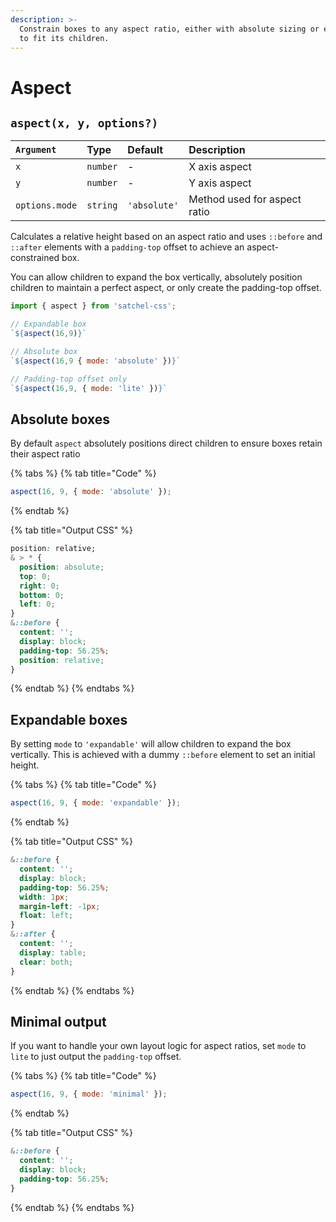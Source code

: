 ```yaml
---
description: >-
  Constrain boxes to any aspect ratio, either with absolute sizing or expandable
  to fit its children.
---
```


# Aspect

## `aspect(x, y, options?)`

| `Argument` | Type | Default | Description |
| :--- | :--- | :--- | :--- |
| `x` | `number` | - | X axis aspect |
| `y` | `number` | - | Y axis aspect |
| `options.mode` | `string` | `'absolute'` | Method used for aspect ratio |

Calculates a relative height based on an aspect ratio and uses `::before` and `::after` elements with a `padding-top` offset to achieve an aspect-constrained box.

You can allow children to expand the box vertically, absolutely position children to maintain a perfect aspect, or only create the padding-top offset.

```javascript
import { aspect } from 'satchel-css';

// Expandable box
`${aspect(16,9)}`

// Absolute box
`${aspect(16,9 { mode: 'absolute' })}`

// Padding-top offset only
`${aspect(16,9, { mode: 'lite' })}`
```

## Absolute boxes

By default `aspect` absolutely positions direct children to ensure boxes retain their aspect ratio

{% tabs %}
{% tab title="Code" %}
```javascript
aspect(16, 9, { mode: 'absolute' });
```
{% endtab %}

{% tab title="Output CSS" %}
```css
position: relative;
& > * {
  position: absolute;
  top: 0;
  right: 0;
  bottom: 0;
  left: 0;
}
&::before {
  content: '';
  display: block;
  padding-top: 56.25%;
  position: relative;
}
```
{% endtab %}
{% endtabs %}

## Expandable boxes

By setting `mode` to `'expandable'` will allow children to expand the box vertically. This is achieved with a dummy `::before` element to set an initial height.

{% tabs %}
{% tab title="Code" %}
```javascript
aspect(16, 9, { mode: 'expandable' });
```
{% endtab %}

{% tab title="Output CSS" %}
```css
&::before {
  content: '';
  display: block;
  padding-top: 56.25%;
  width: 1px;
  margin-left: -1px;
  float: left;
}
&::after {
  content: '';
  display: table;
  clear: both;
}
```
{% endtab %}
{% endtabs %}

## Minimal output

If you want to handle your own layout logic for aspect ratios, set `mode` to `lite` to just output the `padding-top` offset.

{% tabs %}
{% tab title="Code" %}
```javascript
aspect(16, 9, { mode: 'minimal' });
```
{% endtab %}

{% tab title="Output CSS" %}
```css
&::before {
  content: '';
  display: block;
  padding-top: 56.25%;
}
```
{% endtab %}
{% endtabs %}

